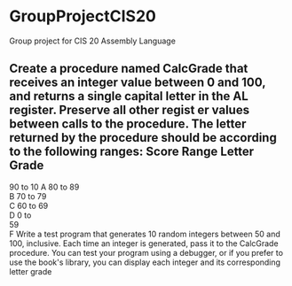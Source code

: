 # GroupProjectCIS20
Group project for CIS 20 Assembly Language



Create a procedure named CalcGrade that receives an integer value between 0 and 100, and returns a 
single capital letter in the AL register. Preserve all other regist
er values between calls to the procedure. 
The letter returned by the procedure should be according to the following ranges:
Score Range
 Letter Grade
-------------------------
90 to 10
 A 
80 to  89        
 B 
70 to  79       
 C 
60 to  69       
 D 
 0 to  
59        
 F 
Write a test program that generates 10 random integers between 50 and 100, inclusive. Each time an 
integer is generated, pass it to the CalcGrade procedure.  You can test your program using a debugger, 
or if you prefer to use the book's library, you can display each integer and its corresponding letter grade

